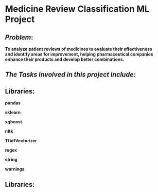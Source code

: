 # Medicine Review Classification ML Project



## ***Problem***:
**To analyze patient reviews of medicines to evaluate their effectiveness and identify areas for improvement, helping pharmaceutical companies enhance their products and develop better combinations.**



## ***The Tasks involved in this project include:***



## Libraries:

**pandas**

**sklearn**

**xgboost**

**nltk**

**TfidfVectorizer**

**regex**

**string**

**warnings**





## **Libraries:**
